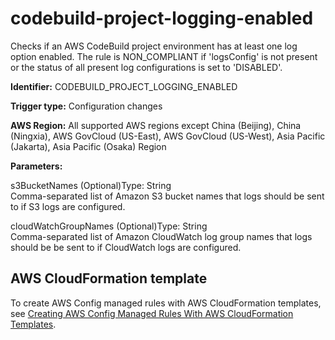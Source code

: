 # codebuild\-project\-logging\-enabled<a name="codebuild-project-logging-enabled"></a>

Checks if an AWS CodeBuild project environment has at least one log option enabled\. The rule is NON\_COMPLIANT if 'logsConfig' is not present or the status of all present log configurations is set to 'DISABLED'\. 

**Identifier:** CODEBUILD\_PROJECT\_LOGGING\_ENABLED

**Trigger type:** Configuration changes

**AWS Region:** All supported AWS regions except China \(Beijing\), China \(Ningxia\), AWS GovCloud \(US\-East\), AWS GovCloud \(US\-West\), Asia Pacific \(Jakarta\), Asia Pacific \(Osaka\) Region

**Parameters:**

s3BucketNames \(Optional\)Type: String  
Comma\-separated list of Amazon S3 bucket names that logs should be sent to if S3 logs are configured\.

cloudWatchGroupNames \(Optional\)Type: String  
Comma\-separated list of Amazon CloudWatch log group names that logs should be be sent to if CloudWatch logs are configured\.

## AWS CloudFormation template<a name="w79aac11c32c17b7d121c15"></a>

To create AWS Config managed rules with AWS CloudFormation templates, see [Creating AWS Config Managed Rules With AWS CloudFormation Templates](aws-config-managed-rules-cloudformation-templates.md)\.